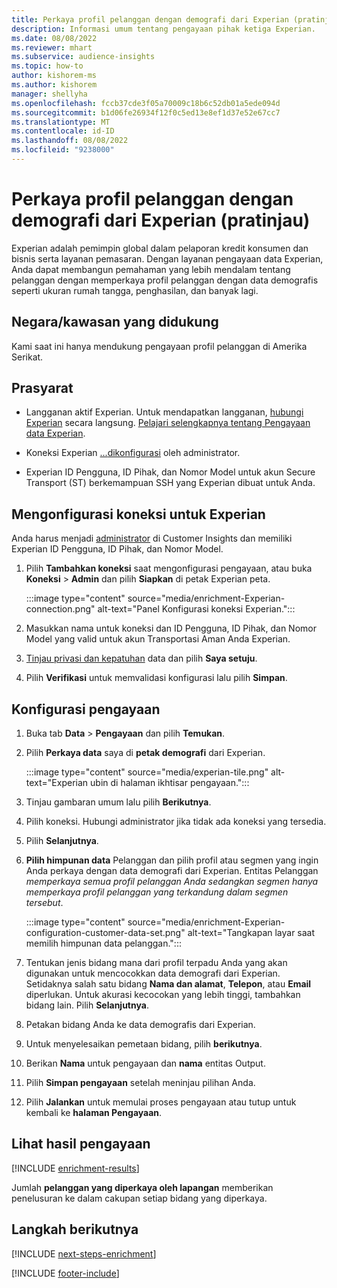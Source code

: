 ```yaml
---
title: Perkaya profil pelanggan dengan demografi dari Experian (pratinjau)
description: Informasi umum tentang pengayaan pihak ketiga Experian.
ms.date: 08/08/2022
ms.reviewer: mhart
ms.subservice: audience-insights
ms.topic: how-to
author: kishorem-ms
ms.author: kishorem
manager: shellyha
ms.openlocfilehash: fccb37cde3f05a70009c18b6c52db01a5ede094d
ms.sourcegitcommit: b1d06fe26934f12f0c5ed13e8ef1d37e52e67cc7
ms.translationtype: MT
ms.contentlocale: id-ID
ms.lasthandoff: 08/08/2022
ms.locfileid: "9238000"
---
```

# <a name="enrich-customer-profiles-with-demographics-from-experian-preview"></a>Perkaya profil pelanggan dengan demografi dari Experian (pratinjau)

Experian adalah pemimpin global dalam pelaporan kredit konsumen dan bisnis serta layanan pemasaran. Dengan layanan pengayaan data Experian, Anda dapat membangun pemahaman yang lebih mendalam tentang pelanggan dengan memperkaya profil pelanggan dengan data demografis seperti ukuran rumah tangga, penghasilan, dan banyak lagi.

## <a name="supported-countriesregions"></a>Negara/kawasan yang didukung

Kami saat ini hanya mendukung pengayaan profil pelanggan di Amerika Serikat.

## <a name="prerequisites"></a>Prasyarat

- Langganan aktif Experian. Untuk mendapatkan langganan, [hubungi Experian](https://www.experian.com/marketing-services/contact) secara langsung. [Pelajari selengkapnya tentang Pengayaan data Experian](https://www.experian.com/marketing-services/microsoft?cmpid=ems_web_mci_cdppage).

- Koneksi Experian [...](connections.md)[dikonfigurasi](#configure-the-connection-for-experian) oleh administrator.

- Experian ID Pengguna, ID Pihak, dan Nomor Model untuk akun Secure Transport (ST) berkemampuan SSH yang Experian dibuat untuk Anda.

## <a name="configure-the-connection-for-experian"></a>Mengonfigurasi koneksi untuk Experian

Anda harus menjadi [administrator](permissions.md#admin) di Customer Insights dan memiliki Experian ID Pengguna, ID Pihak, dan Nomor Model.

1. Pilih **Tambahkan koneksi** saat mengonfigurasi pengayaan, atau buka **Koneksi** > **Admin** dan pilih **Siapkan** di petak Experian peta.

   :::image type="content" source="media/enrichment-Experian-connection.png" alt-text="Panel Konfigurasi koneksi Experian.":::

1. Masukkan nama untuk koneksi dan ID Pengguna, ID Pihak, dan Nomor Model yang valid untuk akun Transportasi Aman Anda Experian.

1. [Tinjau privasi dan kepatuhan](connections.md#data-privacy-and-compliance) data dan pilih **Saya setuju**.

1. Pilih **Verifikasi** untuk memvalidasi konfigurasi lalu pilih **Simpan**.

## <a name="configure-the-enrichment"></a>Konfigurasi pengayaan

1. Buka tab **Data** > **Pengayaan** dan pilih **Temukan**.

1. Pilih **Perkaya data** saya di **petak demografi** dari Experian.

   :::image type="content" source="media/experian-tile.png" alt-text="Experian ubin di halaman ikhtisar pengayaan.":::

1. Tinjau gambaran umum lalu pilih **Berikutnya**.

1. Pilih koneksi. Hubungi administrator jika tidak ada koneksi yang tersedia.

1. Pilih **Selanjutnya**.

1. **Pilih himpunan data** Pelanggan dan pilih profil atau segmen yang ingin Anda perkaya dengan data demografi dari Experian. Entitas Pelanggan *memperkaya semua profil pelanggan Anda sedangkan segmen hanya memperkaya profil pelanggan yang terkandung dalam segmen tersebut*.

    :::image type="content" source="media/enrichment-Experian-configuration-customer-data-set.png" alt-text="Tangkapan layar saat memilih himpunan data pelanggan.":::

1. Tentukan jenis bidang mana dari profil terpadu Anda yang akan digunakan untuk mencocokkan data demografi dari Experian. Setidaknya salah satu bidang **Nama dan alamat**, **Telepon**, atau **Email** diperlukan. Untuk akurasi kecocokan yang lebih tinggi, tambahkan bidang lain. Pilih **Selanjutnya**.

1. Petakan bidang Anda ke data demografis dari Experian.

1. Untuk menyelesaikan pemetaan bidang, pilih **berikutnya**.

1. Berikan **Nama** untuk pengayaan dan **nama** entitas Output.

1. Pilih **Simpan pengayaan** setelah meninjau pilihan Anda.

1. Pilih **Jalankan** untuk memulai proses pengayaan atau tutup untuk kembali ke **halaman Pengayaan**.

## <a name="view-enrichment-results"></a>Lihat hasil pengayaan

[!INCLUDE [enrichment-results](includes/enrichment-results.md)]

Jumlah **pelanggan yang diperkaya oleh lapangan** memberikan penelusuran ke dalam cakupan setiap bidang yang diperkaya.

## <a name="next-steps"></a>Langkah berikutnya

[!INCLUDE [next-steps-enrichment](includes/next-steps-enrichment.md)]

[!INCLUDE [footer-include](includes/footer-banner.md)]
